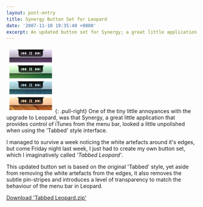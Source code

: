 ```yaml
---
layout: post-entry
title: Synergy Button Set for Leopard
date: '2007-11-10 19:35:40 +0000'
excerpt: An updated button set for Synergy; a great little application that provides control of iTunes from the menu bar.
---
```

![](/assets/images/2007/11/tabbedleopard.png){: .pull-right} One of the tiny little annoyances with the upgrade to Leopard, was that Synergy, a great little application that provides control of iTunes from the menu bar, looked a little unpolished when using the 'Tabbed' style interface.

I managed to survive a week noticing the white artefacts around it's edges, but come Friday night last week, I just had to create my own button set, which I imaginatively called *'Tabbed Leopard'*.

This updated button set is based on the original 'Tabbed' style, yet aside from removing the white artefacts from the edges, it also removes the subtle pin-stripes and introduces a level of transparency to match the behaviour of the menu bar in Leopard.

<a class="action" href="http://s3.paulrobertlloyd.com/downloads/tabbedleopard_v100.zip" download>Download 'Tabbed Leopard.zip'</a>